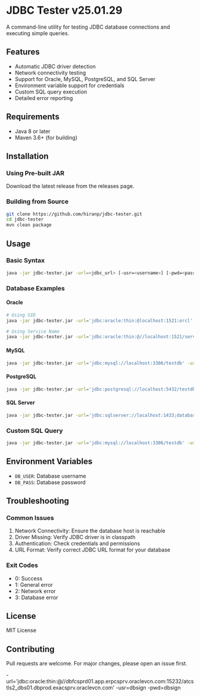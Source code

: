 # JDBC Tester v25.01.29

A command-line utility for testing JDBC database connections and executing simple queries.

## Features
- Automatic JDBC driver detection
- Network connectivity testing
- Support for Oracle, MySQL, PostgreSQL, and SQL Server
- Environment variable support for credentials
- Custom SQL query execution
- Detailed error reporting

## Requirements
- Java 8 or later
- Maven 3.6+ (for building)

## Installation

### Using Pre-built JAR
Download the latest release from the releases page.

### Building from Source
```bash
git clone https://github.com/hiranp/jdbc-tester.git
cd jdbc-tester
mvn clean package
```

## Usage

### Basic Syntax
```bash
java -jar jdbc-tester.jar -url=<jdbc_url> [-usr=<username>] [-pwd=<password>] [-sqlf=<sql_file>]
```

### Database Examples

#### Oracle
```bash
# Using SID
java -jar jdbc-tester.jar -url='jdbc:oracle:thin:@localhost:1521:orcl' -usr=$DB_USER -pwd=$DB_PASS

# Using Service Name
java -jar jdbc-tester.jar -url='jdbc:oracle:thin:@//localhost:1521/service' -usr=$DB_USER -pwd=$DB_PASS
```

#### MySQL
```bash
java -jar jdbc-tester.jar -url='jdbc:mysql://localhost:3306/testdb' -usr=$DB_USER -pwd=$DB_PASS
```

#### PostgreSQL
```bash
java -jar jdbc-tester.jar -url='jdbc:postgresql://localhost:5432/testdb' -usr=$DB_USER -pwd=$DB_PASS
```

#### SQL Server
```bash
java -jar jdbc-tester.jar -url='jdbc:sqlserver://localhost:1433;databaseName=testdb' -usr=$DB_USER -pwd=$DB_PASS
```

### Custom SQL Query
```bash
java -jar jdbc-tester.jar -url='jdbc:mysql://localhost:3306/testdb' -usr=$DB_USER -pwd=$DB_PASS -sqlf=/path/to/query.sql
```

## Environment Variables
- `DB_USER`: Database username
- `DB_PASS`: Database password

## Troubleshooting

### Common Issues
1. Network Connectivity: Ensure the database host is reachable
2. Driver Missing: Verify JDBC driver is in classpath
3. Authentication: Check credentials and permissions
4. URL Format: Verify correct JDBC URL format for your database

### Exit Codes
- 0: Success
- 1: General error
- 2: Network error
- 3: Database error

## License
MIT License

## Contributing
Pull requests are welcome. For major changes, please open an issue first.

-url='jdbc:oracle:thin:@//dbfcsprd01.app.erpcsprv.oraclevcn.com:15232/atcstls2_dbs01.dbprod.exacsprv.oraclevcn.com' -usr=dbsign -pwd=dbsign